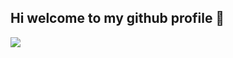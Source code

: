 ## Hi welcome to my github profile 👋
<a href="https://github.com/oleg-glingeanua/github-readme-stats">
  <img align="left" src="https://github-readme-stats.vercel.app/api?username=oleg-glingeanu&count_private=true&show_icons=true&theme=radical" />
</a>
<p></p>
